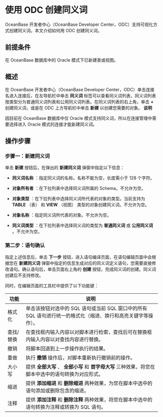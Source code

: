 使用 ODC 创建同义词 
=================================

OceanBase 开发者中心（OceanBase Developer Center，ODC）支持可视化方式创建同义词。本文介绍如何用 ODC 创建同义词。

前提条件 
-------------------------

在 OceanBase 数据库中的 Oracle 模式下已新建表或视图。

概述 
-----------------------

在 OceanBase 开发者中心（OceanBase Developer Center，ODC）单击连接名进入连接后，在左导航栏中单击 **同义词** 标签可以查看同义词列表，同义词列表按类型分为普通同义词列表和公用同义词列表。在同义词列表的右上角，单击 **+** 创建同义词，或是在 ODC 上方导航栏中单击 **新建** 以创建您需要的对象。
**说明**

因目前在 OceanBase 数据库中仅 Oracle 模式支持同义词，所以在连接管理中需要选择进入 Oracle 模式的连接才能新建同义词。

操作步骤 
-------------------------

### 步骤一：新建同义词 

单击 **新建** 按钮后，在弹出的 **新建同义词** 弹窗中指定以下信息：

* **同义词名称** ：指定同义词的名称。名称不能为空，长度需小于 128 个字符。

  

* **对象所有者** ：在下拉列表中选择同义词所属的 Schema。不允许为空。

  

* **对象类型** ：在下拉列表中选择同义词所代表的对象的类型。当前支持为 **TABLE** （表） 和 **VIEW** （视图） 类型的对象创建同义词。不允许为空。

  

* **对象名称** ：指定同义词所代表的对象。不允许为空。

  

* **同义词类型** ：在下拉列表中选择同义词的类型为 **普通同义词** 或 **公用同义词** 。不允许为空。

  




### 第二步：语句确认 

指定上述信息后，单击 **下一步** 按钮，进入语句编译页面，在语句编辑页面中会根据您在 **新建同义词** 弹窗中指定的信息生成对应的同义词定义语句，您需要直接修改语句。确认语句后，单击页面右上角的 **创建** 按钮，完成同义词的创建。同义词创建后不支持修改。

同时，在编辑页面的工具栏中提供了以下功能键：


|  功能   |                               说明                               |
|-------|----------------------------------------------------------------|
| 格式化   | 单击该按钮对选中的 SQL 语句或当前 SQL 窗口中的所有 SQL 语句进行统一的格式化（缩进、换行和高亮关键字等操作）。 |
| 查找/替换 | 在查找框内输入内容以对脚本进行检索，查找后可在替换框内输入内容以对查找内容进行替换。                     |
| 撤销    | 将脚本回退到上一步操作执行的结果。                                              |
| 重做    | 执行 **撤销** 操作后，对脚本重新执行撤销前的操作。                                   |
| 大小写   | 提供 **全部大写** 、 **全部小写** 和 **首字母大写** 三种效果，将您在脚本中选中的语句转换为对应形式。    |
| 缩进    | 提供 **添加缩进** 和 **删除缩进** 两种效果，为您在脚本中选中的语句添加或删除包含的缩进。             |
| 注释    | 提供 **添加注释** 和 **删除注释** 两种效果，将您在脚本中选中的语句转换为注释或转换为 SQL 语句。       |


